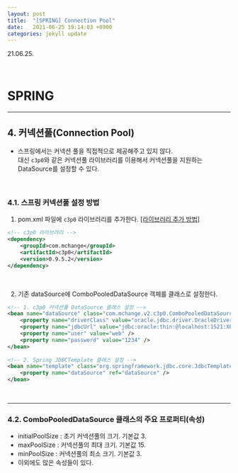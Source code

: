 ```yaml
---
layout: post
title:  "[SPRING] Connection Pool"
date:   2021-06-25 19:14:03 +0900
categories: jekyll update
---
```

21.06.25.

<br>

# SPRING
---
## 4. 커넥션풀(Connection Pool)
- 스프링에서는 커넥션 풀을 직접적으로 제공해주고 있지 않다.   
대신 `c3p0`와 같은 커넥션풀 라이브러리를 이용해서 커넥션풀을 지원하는 DataSource를 설정할 수 있다.    
	
<br>

### 4.1. 스프링 커넥션풀 설정 방법
1) pom.xml 파일에 `c3p0` 라이브러리를 추가한다. <a href="https://github.com/csooy38/github/blob/306369051009266cabac5ddeb038eeda9815ace3/Spring/Connection%20Pool.md">[라이브러리 추가 방법]</a>

```xml
<!-- c3p0 라이브러리 -->
<dependency>
    <groupId>com.mchange</groupId>
    <artifactId>c3p0</artifactId>
    <version>0.9.5.2</version>
</dependency>
```

<br>

2) 기존 dataSource에 ComboPooledDataSource 객체를 클래스로 설정한다.

```xml
<!-- 1. c3p0 커넥션풀 DataSource 클래스 설정 -->
<bean name="dataSource" class="com.mchange.v2.c3p0.ComboPooledDataSource">
	<property name="driverClass" value="oracle.jdbc.driver.OracleDriver" />
	<property name="jdbcUrl" value="jdbc:oracle:thin:@localhost:1521:XE" />
	<property name="user" value="web" />
	<property name="password" value="1234" />
</bean>
	
<!-- 2. Spring JDBCTemplate 클래스 설정 -->
<bean name="template" class="org.springframework.jdbc.core.JdbcTemplate">
	<property name="dataSource" ref="dataSource" />
</bean>
```

<br>

---
### 4.2. ComboPooledDataSource 클래스의 주요 프로퍼티(속성)
* initialPoolSize : 초기 커넥션풀의 크기. 기본값 3. 
* maxPoolSize : 커넥션풀의 최대 크기. 기본값 15.
* minPoolSize : 커넥션풀의 최소 크기. 기본값 3.		
* 이외에도 많은 속성들이 있다.
		
